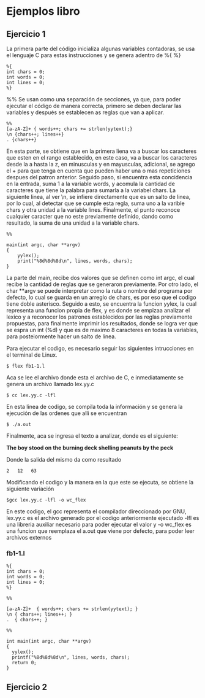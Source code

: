 # Ejemplos libro

## Ejercicio 1

La primera parte del código inicializa algunas variables contadoras, se usa el lenguaje C para estas instrucciones y se genera adentro de %{ %}

```
%{
int chars = 0;
int words = 0;
int lines = 0;
%}
```
%% Se usan como una separación de secciones, ya que, para poder ejecutar el código de manera correcta, primero se deben declarar las variables y después se establecen as reglas que van a aplicar.

```
%%
[a-zA-Z]+ { words++; chars += strlen(yytext);}
\n {chars++; lines++}
. {chars++}
```
En esta parte, se obtiene que en la primera liena va a buscar los caracteres que esten en el rango establecido, en este caso, va a buscar los caracteres desde la a hasta la z, en minusculas y en mayusculas, adicional, se agrego el + para que tenga en cuenta que pueden haber una o mas repeticiones despues del patron anterior. Seguido paso, si encuentra esta concidencia en la entrada, suma 1 a la variable words, y acomula la cantidad de caracteres que tiene la palabra para sumarla a la variabel chars. La siguiente linea, al ver \n, se infiere directamente que es un salto de linea, por lo cual, al detectar que se cumple esta regla, suma  uno a la varible chars y otra unidad a la variable lines. Finalmente, el punto reconoce cualquier caracter que no este previamente definido, dando como resultado, la suma de una unidad a la variable chars.

```
%%

main(int argc, char **argv)
{
	yylex();
	print("%8d%8d%8d\n", lines, words, chars);
}
```

La parte del main, recibe dos valores que se definen como int argc, el cual recibe la cantidad de reglas que se generaron previamente. Por otro lado, el char **argv se puede interpretar como la ruta o nombre del programa por defecto, lo cual se guarda en un arreglo de chars, es por eso que el codigo tiene doble asterisco. Seguido a esto, se encuentra la funcion yylex, la cual representa una funcion propia de flex, y es donde se empizaa analizar el lexico y a reconocer los patrones establecidos por las reglas previamente propuestas, para finalmente imprimir los resultados, donde se logra ver que se espra un int (%d) y que es de maximo 8 caracteres en todas la variables, para posteiormente hacer un salto de linea.

Para ejecutar el codigo, es necesario seguir las siguientes intrucciones en el terminal de Linux.


```
$ flex fb1-1.l
```
Aca se lee el archivo donde esta el archivo de C, e inmediatamente se genera un archivo llamado lex.yy.c

```
$ cc lex.yy.c -lfl
```
En esta linea de codigo, se compila toda la información y se genera la ejecución de las ordenes que alli se encuentran

```
$ ./a.out
```
Finalmente, aca se ingresa el texto a analizar, donde es el siguiente:


**The boy stood on the burning deck shelling peanuts by the peck**


Donde la salida del mismo da como resultado

```
2   12   63
```

Modificando el codigo y la manera en la que este se ejecuta, se obtiene la siguiente variación
```
$gcc lex.yy.c -lfl -o wc_flex
```

En este codigo, el gcc representa el compilador direccionado por GNU, lex.yy.c es el archivo generado por el codigo anteriormente ejecutado
-lfl es una libreria auxiliar necesario para poder ejecutar el valor y -o wc_flex es una funcion que reemplaza el a.out que viene por defecto, para poder leer archivos externos

### fb1-1.l
```
%{
int chars = 0;
int words = 0;
int lines = 0;
%}

%%

[a-zA-Z]+  { words++; chars += strlen(yytext); }
\n { chars++; lines++; }
.  { chars++; }

%%

int main(int argc, char **argv)
{
  yylex();
  printf("%8d%8d%8d\n", lines, words, chars);
  return 0;
}
```

## Ejercicio 2
